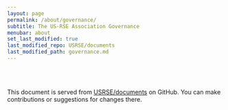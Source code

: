 ```yaml
---
layout: page
permalink: /about/governance/
subtitle: The US-RSE Association Governance
menubar: about
set_last_modified: true
last_modified_repo: USRSE/documents
last_modified_path: governance.md
---
```


<div id="governance" style="display:none"></div>

<br><br>

<p>This document is served from <a href="https://github.com/USRSE/documents/blob/master/governance.md" target="_blank">USRSE/documents</a> on GitHub. You can make contributions or suggestions for changes there.

<script src="https://cdnjs.cloudflare.com/ajax/libs/jquery/2.1.4/jquery.min.js"></script>
<script src="{{ site.baseurl }}/assets/js/showdown.min.js"></script>

<script>
$(document).ready(function(){

    url = "https://raw.githubusercontent.com/USRSE/documents/master/governance.md"
    $.get(url, function(data) {

        var converter = new showdown.Converter(),
                 html = converter.makeHtml(data);

        $('#governance').html(html)
        $('#governance').show();
    });

});
</script>
